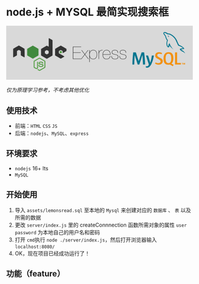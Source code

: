 # node.js + MYSQL 最简实现搜索框

![intro](assets/intro.png)

*仅为原理学习参考，不考虑其他优化*



## 使用技术
- 前端：`HTML` `CSS` `JS` 
- 后端：`nodejs`、`MySQL`、`express`

## 环境要求
- `nodejs` 16+ lts
- `MySQL` 

## 开始使用
1. 导入 `assets/lemonsread.sql` 至本地的 `Mysql` 来创建对应的 `数据库` 、 `表` 以及所需的数据
2. 更改 `server/index.js` 里的 createConnnection 函数所需对象的属性 `user` `password` 为本地自己的用户名和密码
3. 打开 `cmd`执行 `node ./server/index.js`，然后打开浏览器输入 `localhost:8080/` 
4. OK，现在项目已经成功运行了！

## 功能（feature）
